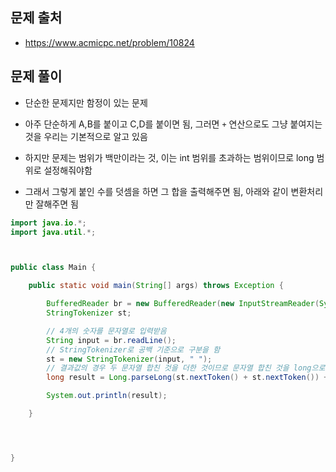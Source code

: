 ## 문제 출처
- https://www.acmicpc.net/problem/10824

## 문제 풀이
- 단순한 문제지만 함정이 있는 문제

- 아주 단순하게 A,B를 붙이고 C,D를 붙이면 됨, 그러면 `+` 연산으로도 그냥 붙여지는 것을 우리는 기본적으로 알고 있음

- 하지만 문제는 범위가 백만이라는 것, 이는 int 범위를 초과하는 범위이므로 long 범위로 설정해줘야함

- 그래서 그렇게 붙인 수를 덧셈을 하면 그 합을 출력해주면 됨, 아래와 같이 변환처리만 잘해주면 됨

```java
import java.io.*;
import java.util.*;



public class Main {

    public static void main(String[] args) throws Exception {

        BufferedReader br = new BufferedReader(new InputStreamReader(System.in));
        StringTokenizer st;

        // 4개의 숫자를 문자열로 입력받음
        String input = br.readLine();
        // StringTokenizer로 공백 기준으로 구분을 함
        st = new StringTokenizer(input, " ");
        // 결과값의 경우 두 문자열 합친 것을 더한 것이므로 문자열 합친 것을 long으로 변환한 것을 더해서 결과로 저장하면 됨
        long result = Long.parseLong(st.nextToken() + st.nextToken()) + Long.parseLong(st.nextToken() + st.nextToken());

        System.out.println(result);

    }




}
```